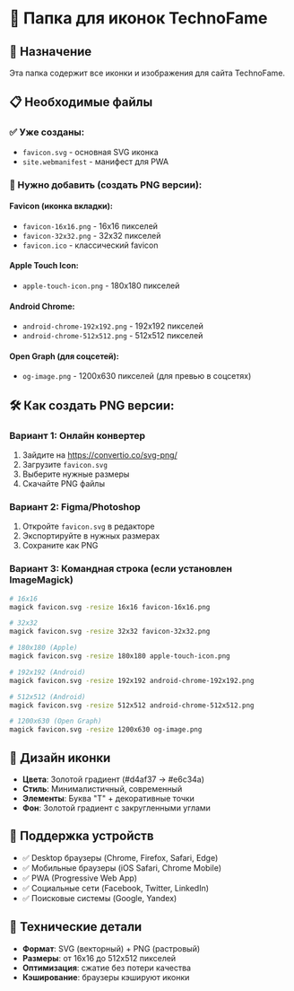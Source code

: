 # 📁 Папка для иконок TechnoFame

## 🎯 Назначение
Эта папка содержит все иконки и изображения для сайта TechnoFame.

## 📋 Необходимые файлы

### ✅ Уже созданы:
- `favicon.svg` - основная SVG иконка
- `site.webmanifest` - манифест для PWA

### 🔄 Нужно добавить (создать PNG версии):

#### Favicon (иконка вкладки):
- `favicon-16x16.png` - 16x16 пикселей
- `favicon-32x32.png` - 32x32 пикселей
- `favicon.ico` - классический favicon

#### Apple Touch Icon:
- `apple-touch-icon.png` - 180x180 пикселей

#### Android Chrome:
- `android-chrome-192x192.png` - 192x192 пикселей
- `android-chrome-512x512.png` - 512x512 пикселей

#### Open Graph (для соцсетей):
- `og-image.png` - 1200x630 пикселей (для превью в соцсетях)

## 🛠️ Как создать PNG версии:

### Вариант 1: Онлайн конвертер
1. Зайдите на https://convertio.co/svg-png/
2. Загрузите `favicon.svg`
3. Выберите нужные размеры
4. Скачайте PNG файлы

### Вариант 2: Figma/Photoshop
1. Откройте `favicon.svg` в редакторе
2. Экспортируйте в нужных размерах
3. Сохраните как PNG

### Вариант 3: Командная строка (если установлен ImageMagick)
```bash
# 16x16
magick favicon.svg -resize 16x16 favicon-16x16.png

# 32x32
magick favicon.svg -resize 32x32 favicon-32x32.png

# 180x180 (Apple)
magick favicon.svg -resize 180x180 apple-touch-icon.png

# 192x192 (Android)
magick favicon.svg -resize 192x192 android-chrome-192x192.png

# 512x512 (Android)
magick favicon.svg -resize 512x512 android-chrome-512x512.png

# 1200x630 (Open Graph)
magick favicon.svg -resize 1200x630 og-image.png
```

## 🎨 Дизайн иконки
- **Цвета**: Золотой градиент (#d4af37 → #e6c34a)
- **Стиль**: Минималистичный, современный
- **Элементы**: Буква "T" + декоративные точки
- **Фон**: Золотой градиент с закругленными углами

## 📱 Поддержка устройств
- ✅ Desktop браузеры (Chrome, Firefox, Safari, Edge)
- ✅ Мобильные браузеры (iOS Safari, Chrome Mobile)
- ✅ PWA (Progressive Web App)
- ✅ Социальные сети (Facebook, Twitter, LinkedIn)
- ✅ Поисковые системы (Google, Yandex)

## 🔧 Технические детали
- **Формат**: SVG (векторный) + PNG (растровый)
- **Размеры**: от 16x16 до 512x512 пикселей
- **Оптимизация**: сжатие без потери качества
- **Кэширование**: браузеры кэшируют иконки
